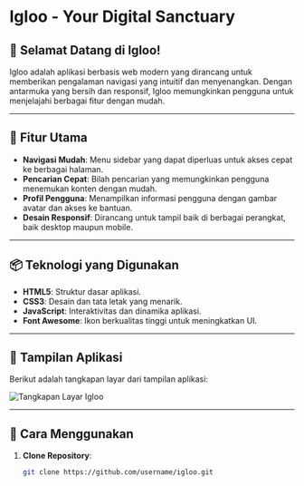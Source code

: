 # Igloo - Your Digital Sanctuary



## 🌟 Selamat Datang di Igloo!

Igloo adalah aplikasi berbasis web modern yang dirancang untuk memberikan pengalaman navigasi yang intuitif dan menyenangkan. Dengan antarmuka yang bersih dan responsif, Igloo memungkinkan pengguna untuk menjelajahi berbagai fitur dengan mudah.

---

## 🚀 Fitur Utama

- **Navigasi Mudah**: Menu sidebar yang dapat diperluas untuk akses cepat ke berbagai halaman.
- **Pencarian Cepat**: Bilah pencarian yang memungkinkan pengguna menemukan konten dengan mudah.
- **Profil Pengguna**: Menampilkan informasi pengguna dengan gambar avatar dan akses ke bantuan.
- **Desain Responsif**: Dirancang untuk tampil baik di berbagai perangkat, baik desktop maupun mobile.

---

## 📦 Teknologi yang Digunakan

- **HTML5**: Struktur dasar aplikasi.
- **CSS3**: Desain dan tata letak yang menarik.
- **JavaScript**: Interaktivitas dan dinamika aplikasi.
- **Font Awesome**: Ikon berkualitas tinggi untuk meningkatkan UI.

---

## 🎨 Tampilan Aplikasi

Berikut adalah tangkapan layar dari tampilan aplikasi:

![Tangkapan Layar Igloo](https://example.com/screenshot.png) <!-- Ganti dengan URL gambar tangkapan layar aplikasi -->

---

## 📖 Cara Menggunakan

1. **Clone Repository**:
   ```bash
   git clone https://github.com/username/igloo.git
